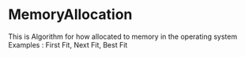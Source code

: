 # MemoryAllocation
This is Algorithm for how allocated to memory in the operating system
Examples : First Fit, Next Fit, Best Fit
